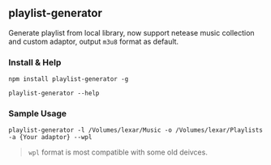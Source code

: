 ## playlist-generator

Generate playlist from local library, now support netease music collection and custom adaptor, output `m3u8` format as default.

### Install & Help

```
npm install playlist-generator -g

playlist-generator --help

```

### Sample Usage

```
playlist-generator -l /Volumes/lexar/Music -o /Volumes/lexar/Playlists -a {Your adaptor} --wpl
```

> `wpl` format is most compatible with some old deivces.